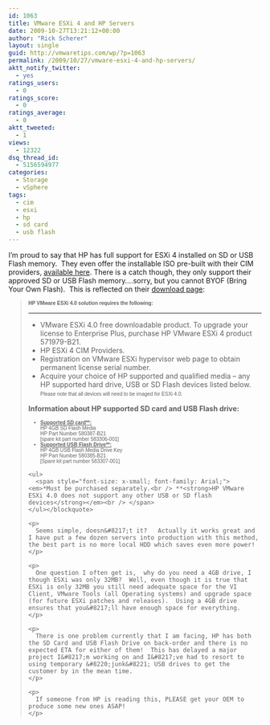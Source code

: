 ```yaml
---
id: 1063
title: VMware ESXi 4 and HP Servers
date: 2009-10-27T13:21:12+00:00
author: "Rick Scherer"
layout: single
guid: http://vmwaretips.com/wp/?p=1063
permalink: /2009/10/27/vmware-esxi-4-and-hp-servers/
aktt_notify_twitter:
  - yes
ratings_users:
  - 0
ratings_score:
  - 0
ratings_average:
  - 0
aktt_tweeted:
  - 1
views:
  - 12322
dsq_thread_id:
  - 5156594977
categories:
  - Storage
  - vSphere
tags:
  - cim
  - esxi
  - hp
  - sd card
  - usb flash
---
```

I&#8217;m proud to say that HP has full support for ESXi 4 installed on SD or USB Flash memory.  They even offer the installable ISO pre-built with their CIM providers, <a href="https://h20392.www2.hp.com/portal/swdepot/displayProductInfo.do?productNumber=HPVM06" target="_blank">available here</a>. There is a catch though, they only support their approved SD or USB Flash memory&#8230;.sorry, but you cannot BYOF (Bring Your Own Flash).  This is reflected on their <a href="https://h20392.www2.hp.com/portal/swdepot/displayProductInfo.do?productNumber=HPVM06" target="_blank">download page</a>:

> **<span style="font-size: x-small; font-family: Arial;">HP VMware ESXi 4.0 solution requires the following: </span>**
> 
> ****
> 
>   * VMware ESXi 4.0 free downloadable product. To upgrade your license to Enterprise Plus, purchase HP VMware ESXi 4 product 571979-B21.
>   * HP ESXi 4 CIM Providers.
>   * Registration on VMware ESXi hypervisor web page to obtain permanent license serial number.
>   * Acquire your choice of HP supported and qualified media &#8211; any HP supported hard drive, USB or SD Flash devices listed below.
> <span style="font-size: x-small; font-family: Arial;">Please note that all devices will need to be imaged for ESXi 4.0.</span>
> 
> **Information about HP supported SD card and USB Flash drive:** 
> 
> <ul type="disc">
>   <span style="font-size: x-small; font-family: Arial;"></p> 
>   
>   <li>
>     <strong><span style="text-decoration: underline;">Supported SD card**:</span></strong><br /> HP 4GB SD Flash Media<br /> HP Part Number 580387-B21<br /> [spare kit part number 583306-001]
>   </li>
>   <li>
>     <strong><span style="text-decoration: underline;">Supported USB Flash Drive**: </span></strong><br /> HP 4GB USB Flash Media Drive Key<br /> HP Part Number 580385-B21<br /> [Spare kit part number 583307-001]
>   </li>
>   <p>
>     </span></ul> 
>     
>     <ul>
>       <span style="font-size: x-small; font-family: Arial;"><em>*Must be purchased separately.<br /> **<strong>HP VMware ESXi 4.0 does not support any other USB or SD flash devices</strong></em><br /> </span>
>     </ul></blockquote> 
>     
>     <p>
>       Seems simple, doesn&#8217;t it?   Actually it works great and I have put a few dozen servers into production with this method, the best part is no more local HDD which saves even more power!
>     </p>
>     
>     <p>
>       One question I often get is,  why do you need a 4GB drive, I though ESXi was only 32MB?  Well, even though it is true that ESXi is only 32MB you still need adequate space for the VI Client, VMware Tools (all Operating systems) and upgrade space (for future ESXi patches and releases).  Using a 4GB drive ensures that you&#8217;ll have enough space for everything.
>     </p>
>     
>     <p>
>       There is one problem currently that I am facing, HP has both the SD Card and USB Flash Drive on back-order and there is no expected ETA for either of them!  This has delayed a major project I&#8217;m working on and I&#8217;ve had to resort to using temporary &#8220;junk&#8221; USB drives to get the customer by in the mean time.
>     </p>
>     
>     <p>
>       If someone from HP is reading this, PLEASE get your OEM to produce some new ones ASAP!
>     </p>
